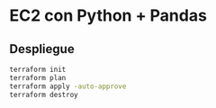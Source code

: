 # EC2 con Python + Pandas

## Despliegue
```bash
terraform init
terraform plan
terraform apply -auto-approve
terraform destroy